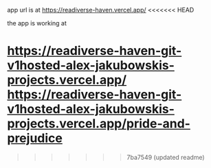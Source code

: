 app url is at https://readiverse-haven.vercel.app/
<<<<<<< HEAD


the app is working at 

https://readiverse-haven-git-v1hosted-alex-jakubowskis-projects.vercel.app/
https://readiverse-haven-git-v1hosted-alex-jakubowskis-projects.vercel.app/pride-and-prejudice
=======
>>>>>>> 7ba7549 (updated readme)
